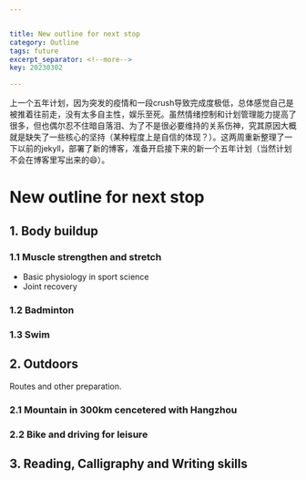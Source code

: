 ```yaml
---


title: New outline for next stop
category: Outline
tags: future
excerpt_separator: <!--more-->
key: 20230302

---
```


上一个五年计划，因为突发的疫情和一段crush导致完成度极低，总体感觉自己是被推着往前走，没有太多自主性，娱乐至死。虽然情绪控制和计划管理能力提高了很多，但也偶尔忍不住暗自落泪、为了不是很必要维持的关系伤神，究其原因大概就是缺失了一些核心的坚持（某种程度上是自信的体现？）。这两周重新整理了一下以前的jekyll，部署了新的博客，准备开启接下来的新一个五年计划（当然计划不会在博客里写出来的😄）。

 <!--more-->

# New outline for next stop

## 1. Body buildup 
### 1.1 Muscle strengthen and stretch
 - Basic physiology in sport science
 - Joint recovery
### 1.2 Badminton
### 1.3 Swim


## 2. Outdoors
Routes and other preparation.

### 2.1 Mountain in 300km cencetered with Hangzhou

### 2.2 Bike and driving for leisure

## 3. Reading, Calligraphy and Writing skills